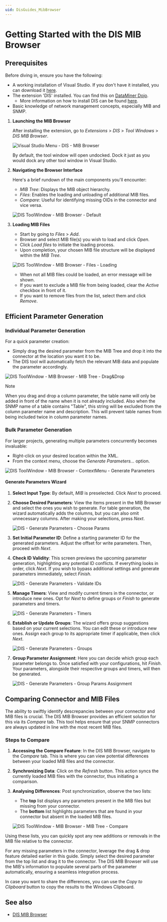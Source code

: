 ```yaml
---
uid: DisGuides_MibBrowser
---
```


# Getting Started with the DIS MIB Browser

## Prerequisites

Before diving in, ensure you have the following:

- A working installation of Visual Studio. If you don't have it installed, you can download it [here](https://visualstudio.microsoft.com/downloads/).
- The extension 'DIS' installed. You can find this on [DataMiner Dojo](https://community.dataminer.services/exphub-dis/).
  - More information on how to install DIS can be found [here](https://docs.dataminer.services/develop/TOOLS/DIS/Installing_and_configuring/Prerequisites.html).
- Basic knowledge of network management concepts, especially MIB and SNMP.

1. **Launching the MIB Browser**

   After installing the extension, go to *Extensions* > *DIS* > *Tool Windows* > *DIS MIB Browser*.

   ![Visual Studio Menu - DIS - MIB Browser](~/develop/images/DIS_Menu_MibBrowser.png)

   By default, the tool window will open undocked. Dock it just as you would dock any other tool window in Visual Studio.

1. **Navigating the Browser Interface**

   Here's a brief rundown of the main components you'll encounter:

   - *MIB Tree*: Displays the MIB object hierarchy.
   - *Files*: Enables the loading and unloading of additional MIB files.
   - *Compare*: Useful for identifying missing OIDs in the connector and vice versa.

   ![DIS ToolWindow - MIB Browser - Default](~/develop/images/DIS_ToolWindow_MibBrowser_Default.png)

1. **Loading MIB Files**

   - Start by going to *Files* > *Add*.
   - Browser and select MIB file(s) you wish to load and click *Open*.
   - Click *Load files* to initiate the loading process.
   - Upon completion, your chosen MIB file structure will be displayed within the *MIB Tree*.

   ![DIS ToolWindow - MIB Browser - Files - Loading](~/develop/images/DIS_ToolWindow_MibBrowser_LoadingFiles.gif)

   - When not all MIB files could be loaded, an error message will be shown.
   - If you want to exclude a MIB file from being loaded, clear the *Active* checkbox in front of it.
   - If you want to remove files from the list, select them and click *Remove*.

## Efficient Parameter Generation

### Individual Parameter Generation

For a quick parameter creation:

- Simply drag the desired parameter from the MIB Tree and drop it into the connector at the location you want it to be.
- The DIS tool will automatically fetch the relevant MIB data and populate the parameter accordingly.

![DIS ToolWindow - MIB Browser - MIB Tree - Drag&Drop](~/develop/images/DIS_ToolWindow_MibBrowser_DragAndDrop.gif)

> [!NOTE]
> When you drag and drop a column parameter, the table name will only be added in front of the name when it is not already included.
> Also when the SNMP name of a table contains "Table", this string will be excluded from the column parameter name and description.
> This will prevent table names from being included twice in column parameter names.

### Bulk Parameter Generation

For larger projects, generating multiple parameters concurrently becomes invaluable:

- Right-click on your desired location within the XML.
- From the context menu, choose the *Generate Parameters...* option.

![DIS ToolWindow - MIB Browser - ContextMenu - Generate Parameters](~/develop/images/DIS_ToolWindow_MibBrowser_ContextMenu_GenerateParameters.png)

#### Generate Parameters Wizard

1. **Select Input Type**: By default, *MIB* is preselected. Click *Next* to proceed.
1. **Choose Desired Parameters**: View the items present in the MIB Browser and select the ones you wish to generate. For table generation, the wizard automatically adds the columns, but you can also omit unnecessary columns. After making your selections, press *Next*.

   ![DIS - Generate Parameters - Choose Params](~/develop/images/DIS_ToolWindow_MibBrowser_GenerateParameters_ChooseParams.png)

1. **Set Initial Parameter ID**: Define a starting parameter ID for the generated parameters. Adjust the offset for write parameters. Then, proceed with *Next*.
1. **Check ID Validity**: This screen previews the upcoming parameter generation, highlighting any potential ID conflicts. If everything looks in order, click *Next*. If you wish to bypass additional settings and generate parameters immediately, select *Finish*.

   ![DIS - Generate Parameters - Validate IDs](~/develop/images/DIS_ToolWindow_MibBrowser_GenerateParameters_ValidateIds.png)

1. **Manage Timers**: View and modify current timers in the connector, or introduce new ones. Opt for *Next* to define groups or *Finish* to generate parameters and timers.

   ![DIS - Generate Parameters - Timers](~/develop/images/DIS_ToolWindow_MibBrowser_GenerateParameters_Timers.png)

1. **Establish or Update Groups**: The wizard offers group suggestions based on your current selections. You can edit these or introduce new ones. Assign each group to its appropriate timer if applicable, then click *Next*.

   ![DIS - Generate Parameters - Groups](~/develop/images/DIS_ToolWindow_MibBrowser_GenerateParameters_Groups.png)

1. **Group Parameter Assignment**: Here you can decide which group each parameter belongs to. Once satisfied with your configurations, hit *Finish*. Your parameters, alongside their respective groups and timers, will then be generated.

   ![DIS - Generate Parameters - Group Params Assignment](~/develop/images/DIS_ToolWindow_MibBrowser_GenerateParameters_GroupParams.png)

## Comparing Connector and MIB Files

The ability to swiftly identify descrepancies between your connector and MIB files is crucial. The DIS MIB Browser provides an efficient solution for this via its *Compare* tab. This tool helps ensure that your SNMP connectors are always updated in line with the most recent MIB files.

### Steps to Compare

1. **Accessing the Compare Feature**: In the DIS MIB Browser, navigate to the *Compare* tab. This is where you can view potential differences between your loaded MIB files and the connector.
1. **Synchronizing Data**: Click on the *Refresh* button. This action syncs the currently loaded MIB files with the connector, thus initiating a comparison.
1. **Analysing Differences**: Post synchronization, observe the two lists:
   - The **top** list displays any parameters present in the MIB files but missing from your connector.
   - The **bottom** list highlights parameters that are found in your connector but absent in the loaded MIB files.

   ![DIS ToolWindow - MIB Browser - MIB Tree - Compare](~/develop/images/DIS_ToolWindow_MibBrowser_Compare.png)

Using these lists, you can quickly spot any new additions or removals in the MIB file relative to the connector.

For any missing parameters in the connector, leverage the drag & drop feature detailed earlier in this guide. Simply select the desired parameter from the top list and drag it to the connector. The DIS MIB Browser will use the MIB's information to populate several parts of the parameter automatically, ensuring a seamless integration process.

In case you want to share the differences, you can use the *Copy to Clipboard* button to copy the results to the Windows Clipboard.

## See also

- [DIS MIB Browser](xref:DisMibBrowserToolWindow)
